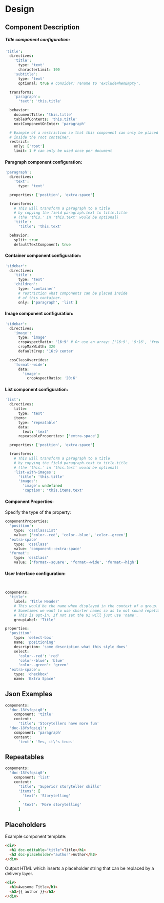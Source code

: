 
# Design

## Component Description

##### Title component configuration:

```coffee
'title':
  directives:
    'title':
      type: 'text'
      characterLimit: 100
    'subtitle':
      type: 'text'
      optional: true # consider: rename to 'excludeWhenEmpty'.

  transforms:
    'paragraph':
      'text': 'this.title'

  behavior:
    documentTitle: 'this.title'
    tableOfContents: 'this.title'
    nextComponentOnEnter: 'paragraph'

  # Example of a restriction so that this component can only be placed
  # inside the root container.
  restrict:
    only: ['root']
    limit: 1 # can only be used once per document
```

#### Paragraph component configuration:

```coffee
'paragraph':
  directives:
    'text':
      type: 'text'

  properties: ['position', 'extra-space']

  transforms:
    # This will transform a paragraph to a title
    # by copying the field paragraph.text to title.title
    # (the 'this.' in 'this.text' would be optional)
    'title':
      'title': 'this.text'

  behavior:
    split: true
    defaultTextComponent: true
```

#### Container component configuration:

```coffee
'sidebar':
  directives:
    'title':
      type: 'text'
    'children':
      type: 'container'
      # restriction what components can be placed inside
      # of this container.
      only: ['paragraph', 'list']
```

#### Image component configuration:

```coffee
'sidebar':
  directives:
    'image':
      type: 'image'
      cropAspectRatio: '16:9' # Or use an array: ['16:9', '9:16', 'free']
      cropMaxWidth: 320
      defaultCrop: '16:9 center'

  cssClassOverrides:
    'format--wide':
      data:
        'image':
          cropAspectRatio: '20:6'

```

#### List component configuration:

```coffee
'list':
  directives:
    title:
      type: 'text'
    items:
      type: 'repeatable'
      data:
        text: 'text'
      repeatableProperties: ['extra-space']

  properties: ['position', 'extra-space']

  transforms:
    # This will transform a paragraph to a title
    # by copying the field paragraph.text to title.title
    # (the 'this.' in 'this.text' would be optional)
    'list-with-images':
      'title': 'this.title'
      'images':
        'image': undefined
        'caption': 'this.items.text'
```

#### Component Properties:

Specify the type of the property:

```coffee
componentProperties:
  'position':
    type: 'cssClassList'
    value: ['color--red', 'color--blue', 'color--green']
  'extra-space'
    type: 'cssClass'
    value: 'component--extra-space'
  'format':
    type: 'cssClass'
    value: ['format--square', 'format--wide', 'format--high']
```

#### User Interface configuration:

```coffee


components:
  'title':
    label: 'Title Header'
    # This would be the name when displayed in the context of a group.
    # Sometimes we want to use shorter names so as to not sound repetitive.
    # This is opt-in. If not set the UI will just use 'name'.
    groupLabel: 'Title'

properties:
  'position'
    type: 'select-box'
    name: 'positioning'
    description: 'some description what this style does'
    select:
      'color--red': 'red'
      'color--blue': 'blue'
      'color--green': 'green'
  'extra-space':
    type: 'checkbox'
    name: 'Extra Space'
```


## Json Examples

```coffee
components:
  'doc-18fsfqsiq0':
    component: 'title'
    content:
      'title': 'Storytellers have more fun'
  'doc-18fsfqsiq1':
    component: 'paragraph'
    content:
      'text': 'Yes, it\'s true.'
```


## Repeatables

```coffee
components:
  'doc-18fsfqsiq0':
    component: 'list'
    content:
      'title': 'Superior storyteller skills'
      'items': [
        'text': 'Storytelling'
      ,
        'text': 'More storytelling'
      ]
```

## Placeholders

Example component template:

```html
<div>
  <h1 doc-editable="title">Title</h1>
  <h3 doc-placeholder="author">Author</h3>
</div>
```

Output HTML which inserts a placeholder string that can be replaced by a delivery layer.

```html
<div>
  <h1>Awesome Title</h1>
  <h3>{{ author }}</h3>
</div>
```
